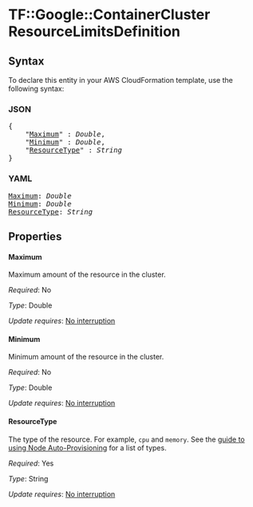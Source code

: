 # TF::Google::ContainerCluster ResourceLimitsDefinition

## Syntax

To declare this entity in your AWS CloudFormation template, use the following syntax:

### JSON

<pre>
{
    "<a href="#maximum" title="Maximum">Maximum</a>" : <i>Double</i>,
    "<a href="#minimum" title="Minimum">Minimum</a>" : <i>Double</i>,
    "<a href="#resourcetype" title="ResourceType">ResourceType</a>" : <i>String</i>
}
</pre>

### YAML

<pre>
<a href="#maximum" title="Maximum">Maximum</a>: <i>Double</i>
<a href="#minimum" title="Minimum">Minimum</a>: <i>Double</i>
<a href="#resourcetype" title="ResourceType">ResourceType</a>: <i>String</i>
</pre>

## Properties

#### Maximum

Maximum amount of the resource in the cluster.

_Required_: No

_Type_: Double

_Update requires_: [No interruption](https://docs.aws.amazon.com/AWSCloudFormation/latest/UserGuide/using-cfn-updating-stacks-update-behaviors.html#update-no-interrupt)

#### Minimum

Minimum amount of the resource in the cluster.

_Required_: No

_Type_: Double

_Update requires_: [No interruption](https://docs.aws.amazon.com/AWSCloudFormation/latest/UserGuide/using-cfn-updating-stacks-update-behaviors.html#update-no-interrupt)

#### ResourceType

The type of the resource. For example, `cpu` and
`memory`.  See the [guide to using Node Auto-Provisioning](https://cloud.google.com/kubernetes-engine/docs/how-to/node-auto-provisioning)
for a list of types.

_Required_: Yes

_Type_: String

_Update requires_: [No interruption](https://docs.aws.amazon.com/AWSCloudFormation/latest/UserGuide/using-cfn-updating-stacks-update-behaviors.html#update-no-interrupt)

